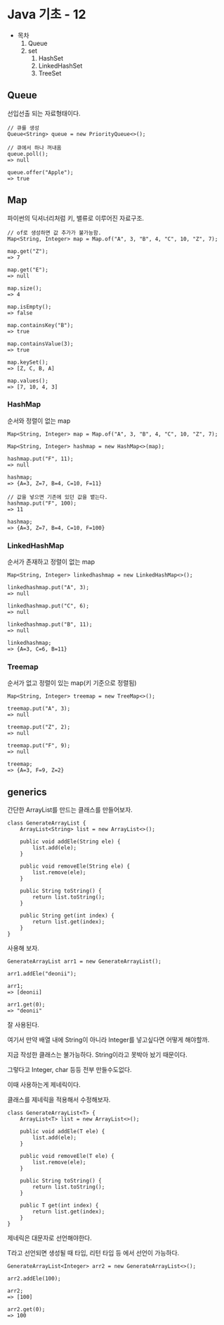# Java 기초 - 12

- 목차
    1. Queue
    2. set
        1. HashSet
        2. LinkedHashSet
        3. TreeSet

## Queue

선입선출 되는 자료형태이다.

```
// 큐를 생성
Queue<String> queue = new PriorityQueue<>();

// 큐에서 하나 꺼내옴
queue.poll();
=> null

queue.offer("Apple");
=> true
```

## Map

파이썬의 딕셔너리처럼 키, 밸류로 이루어진 자료구조.

```
// of로 생성하면 값 추가가 불가능함.
Map<String, Integer> map = Map.of("A", 3, "B", 4, "C", 10, "Z", 7);

map.get("Z");
=> 7

map.get("E");
=> null

map.size();
=> 4

map.isEmpty();
=> false

map.containsKey("B");
=> true

map.containsValue(3);
=> true

map.keySet();
=> [Z, C, B, A]

map.values();
=> [7, 10, 4, 3]
```

### HashMap

순서와 정렬이 없는 map

```
Map<String, Integer> map = Map.of("A", 3, "B", 4, "C", 10, "Z", 7);

Map<String, Integer> hashmap = new HashMap<>(map);

hashmap.put("F", 11);
=> null

hashmap;
=> {A=3, Z=7, B=4, C=10, F=11}

// 값을 넣으면 기존에 있던 값을 뱉는다.
hashmap.put("F", 100);
=> 11

hashmap;
=> {A=3, Z=7, B=4, C=10, F=100}
```

### LinkedHashMap

순서가 존재하고 정렬이 없는 map

```
Map<String, Integer> linkedhashmap = new LinkedHashMap<>();

linkedhashmap.put("A", 3);
=> null

linkedhashmap.put("C", 6);
=> null

linkedhashmap.put("B", 11);
=> null

linkedhashmap;
=> {A=3, C=6, B=11}
```

### Treemap

순서가 없고 정렬이 있는 map(키 기준으로 정렬됨)

```
Map<String, Integer> treemap = new TreeMap<>();

treemap.put("A", 3);
=> null

treemap.put("Z", 2);
=> null

treemap.put("F", 9);
=> null

treemap;
=> {A=3, F=9, Z=2}
```

## generics

간단한 ArrayList를 만드는 클래스를 만들어보자.

```
class GenerateArrayList {
    ArrayList<String> list = new ArrayList<>();

    public void addEle(String ele) {
        list.add(ele);
    }

    public void removeEle(String ele) {
        list.remove(ele);
    }

    public String toString() {
        return list.toString();
    }

    public String get(int index) {
        return list.get(index);
    }
}
```

사용해 보자.

```
GenerateArrayList arr1 = new GenerateArrayList();

arr1.addEle("deonii");

arr1;
=> [deonii]

arr1.get(0);
=> "deonii"
```

잘 사용된다.

여기서 만약 배열 내에 String이 아니라 Integer를 넣고싶다면 어떻게 해야할까.

지금 작성한 클래스는 불가능하다. String이라고 못박아 놨기 때문이다.

그렇다고 Integer, char 등등 전부 만들수도없다.

이때 사용하는게 제네릭이다.

클래스를 제네릭을 적용해서 수정해보자.

```
class GenerateArrayList<T> {
    ArrayList<T> list = new ArrayList<>();

    public void addEle(T ele) {
        list.add(ele);
    }

    public void removeEle(T ele) {
        list.remove(ele);
    }

    public String toString() {
        return list.toString();
    }

    public T get(int index) {
        return list.get(index);
    }
}
```

제네릭은 대문자로 선언해야한다.

T라고 선언되면 생성될 때 타입, 리턴 타입 등 에서 선언이 가능하다.

```
GenerateArrayList<Integer> arr2 = new GenerateArrayList<>();

arr2.addEle(100);

arr2;
=> [100]

arr2.get(0);
=> 100
```